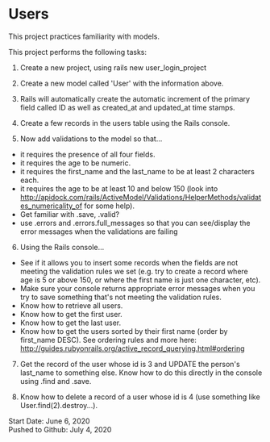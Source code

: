 # Users

This project practices familiarity with models.

This project performs the following tasks:

1. Create a new project, using rails new user_login_project

2. Create a new model called 'User' with the information above.

3. Rails will automatically create the automatic increment of the primary field called ID as well as created_at and updated_at time stamps.

4. Create a few records in the users table using the Rails console.

5. Now add validations to the model so that...
* it requires the presence of all four fields.
* it requires the age to be numeric.
* it requires the first_name and the last_name to be at least 2 characters each.
* it requires the age to be at least 10 and below 150 (look into http://apidock.com/rails/ActiveModel/Validations/HelperMethods/validates_numericality_of for some help).
* Get familiar with .save, .valid?
* use .errors and .errors.full_messages so that you can see/display the error messages when the validations are failing

6. Using the Rails console...
* See if it allows you to insert some records when the fields are not meeting the validation rules we set (e.g. try to create a record where age is 5 or above 150, or where the first name is just one character, etc).
* Make sure your console returns appropriate error messages when you try to save something that's not meeting the validation rules.
* Know how to retrieve all users.
* Know how to get the first user.
* Know how to get the last user.
* Know how to get the users sorted by their first name (order by first_name DESC). See ordering rules and more here: http://guides.rubyonrails.org/active_record_querying.html#ordering

7. Get the record of the user whose id is 3 and UPDATE the person's last_name to something else. Know how to do this directly in the console using .find and .save.

8. Know how to delete a record of a user whose id is 4 (use something like User.find(2).destroy...).

Start Date: June 6, 2020\
Pushed to Github: July 4, 2020